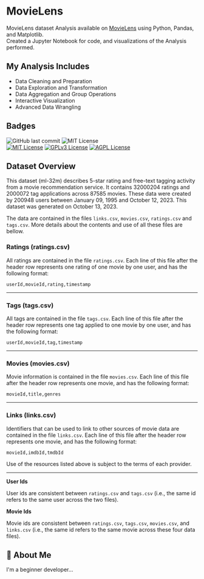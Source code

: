 # MovieLens
MovieLens dataset Analysis available on [MovieLens](https://grouplens.org/datasets/movielens/) using Python, Pandas, and Matplotlib. <br>
Created a Jupyter Notebook for code, and visualizations of the Analysis performed.

## My Analysis Includes <br>
- Data Cleaning and Preparation
- Data Exploration and Transformation
- Data Aggregation and Group Operations
- Interactive Visualization
- Advanced Data Wrangling


## Badges
![GitHub last commit](https://img.shields.io/github/last-commit/itstayyabniazi/MovieLens)
![MIT License](https://img.shields.io/badge/Version-0.5-blue) <br>
[![MIT License](https://img.shields.io/badge/License-MIT-green.svg)](https://choosealicense.com/licenses/mit/)
[![GPLv3 License](https://img.shields.io/badge/License-GPL%20v3-yellow.svg)](https://opensource.org/licenses/)
[![AGPL License](https://img.shields.io/badge/license-AGPL-blue.svg)](http://www.gnu.org/licenses/agpl-3.0)

## Dataset Overview

This dataset (ml-32m) describes 5-star rating and free-text tagging activity from a movie recommendation service. It contains 32000204 ratings and 2000072 tag applications across 87585 movies. These data were created by 200948 users between January 09, 1995 and October 12, 2023. This dataset was generated on October 13, 2023.

The data are contained in the files `links.csv`, `movies.csv`, `ratings.csv` and `tags.csv`. More details about the contents and use of all these files are bellow.

### Ratings (ratings.csv)
All ratings are contained in the file `ratings.csv`. Each line of this file after the header row represents one rating of one movie by one user, and has the following format:

    userId,movieId,rating,timestamp

------------
### Tags (tags.csv)
All tags are contained in the file `tags.csv`. Each line of this file after the header row represents one tag applied to one movie by one user, and has the following format:

    userId,movieId,tag,timestamp
  
--------------------------
### Movies (movies.csv)
Movie information is contained in the file `movies.csv`. Each line of this file after the header row represents one movie, and has the following format:

    movieId,title,genres

-----------------------------------

### Links (links.csv)

Identifiers that can be used to link to other sources of movie data are contained in the file `links.csv`. Each line of this file after the header row represents one movie, and has the following format:

    movieId,imdbId,tmdbId

Use of the resources listed above is subject to the terms of each provider.

-----------------------------------

**User Ids**

User ids are consistent between `ratings.csv` and `tags.csv` (i.e., the same id refers to the same user across the two files).


**Movie Ids**

Movie ids are consistent between `ratings.csv`, `tags.csv`, `movies.csv`, and `links.csv` (i.e., the same id refers to the same movie across these four data files).


## 🚀 About Me
I'm a beginner developer...

